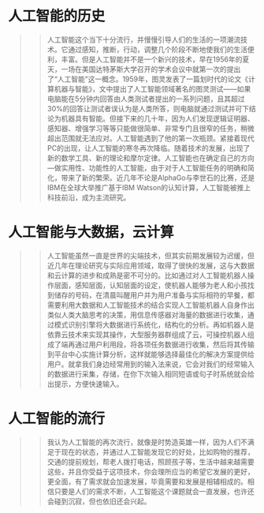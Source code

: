 
# 人工智能的历史

>>人工智能这个当下十分流行，并慢慢引导人们的生活的一项潮流技术。它通过感知，推断，行动，调整几个阶段不断地使我们的生活便利，丰富。但是人工智能并不是一个新兴的技术，早在1956年的夏天，一场在美国达特茅斯大学召开的学术会议中就第一次的提出了“人工智能”这一概念。1959年，图灵发表了一篇划时代的论文《计算机器与智能》，文中提出了人工智能领域著名的图灵测试——如果电脑能在5分钟内回答由人类测试者提出的一系列问题，且其超过30%的回答让测试者误认为是人类所答，则电脑就通过测试并可下结论为机器具有智能。但接下来的几十年，因为人们发现逻辑证明器、感知器、增强学习等等只能做很简单、非常专门且很窄的任务，稍微超出范围就无法应对。人工智能遇到了他的第一次瓶颈。紧接着现代PC的出现，让人工智能的寒冬再次降临。随着技术的发展，出现了新的数学工具、新的理论和摩尔定律。人工智能也在确定自己的方向—做实用性、功能性的人工智能，由于对于人工智能任务的明确和简化，带来了新的繁荣。近几年不论是AlphaGo与李世石的比赛，还是IBM在全球大举推广基于IBM Watson的认知计算，人工智能被推上科技前沿，成为主流研究。<br >

# 人工智能与大数据，云计算<br>

>>人工智能虽然一直是世界的尖端技术，但其实前期发展较为迟缓，但近几年在理论研究与实际应用领域，取得了很快的发展，这与大数据和云计算的进步和成熟是密不可分的。比如通过对人工智能机器人操作层面，感知层面，认知层面的设定，使机器人能够为老人和小孩找到储存的号码，在清晨叫醒用户并为用户准备与实际相符的早餐，都需要利用大数据和人工智能技术的结合实现人工智能机器人自身作出类似人类大脑思考的决策，用信息传感器对海量的数据进行收集，通过模式识别引擎将大数据进行系统化，结构化的分析。再如机器人是依靠云技术来实现其操作，大型服务器群组成了云，可操控机器人组成了端再通过用户利用段，将各项任务数据进行收集，然后将其传输到平台中心实施计算分析，这样就能够选择最佳化的解决方案提供给用户。就拿我们身边经常用到的输入法来说，它会对我们的经常输入的数据进行采集，存储，在你下次输入相同短语或句子时系统就会给出提示，方便快速输入。<br>

# 人工智能的流行<br>

>>我认为人工智能的再次流行，就像是时势造英雄一样，因为人们不满足于现在的状态，并通过人工智能发现它的好处，比如购物的推荐，交通的提前规划，帮老人拨打电话，照顾孩子等，生活中越来越需要这些，并且你受益于这项技术，你会理所应当的希望它发展的更好，更全面，有了需求就会加速发展，毕竟需要和发展是相辅相成的。相信只要是人们的需求不断，人工智能这个课题就会一直发展，也许还会碰到沉寂，但也依旧还会兴起。
